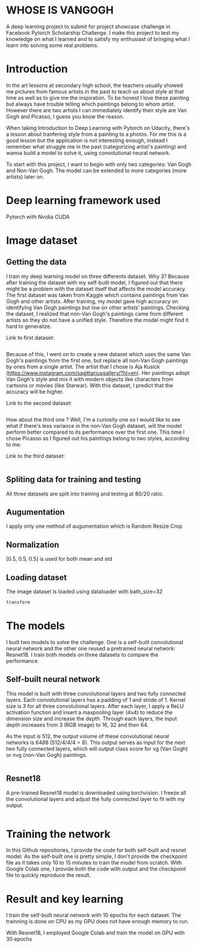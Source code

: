 # WHOSE IS VANGOGH
A deep learning project to submit for project showcase challenge in Facebook Pytorch Scholarship Challenge. I make this project to test my knowledge on what I learned and to satisfy my enthusiast of bringing what I learn into solving some real problems.

# Introduction
In the art lessons at secondary high school, the teachers usually showed me pictures from famous artists in the past to teach us about style at that time as well as to give me the inspiration. To be honest I love these painting but always have trouble telling which paintings belong to whom artist. However there are two artists I can immediately identify their style are Van Gogh and Picasso, I guess you know the reason.

When taking Introduction to Deep Learning with Pytorch on Udacity, there's a lesson about tranfering style from a painting to a photos. For me this is a good lesson but the application is not interesting enough, instead I remember what struggle me in the past (categorizing artist's painting) and wanna build a model to solve it, using convolutional neural network.

To start with this project, I want to begin with only two categories: Van Gogh and Non-Van Gogh. The model can be extended to more categories (more artists) later on.

# Deep learning framework used
Pytorch with Nvidia CUDA

# Image dataset
## Getting the data

I train my deep learning model on three differents dataset. Why 3? Because after training the dataset with my self-built model, I figured out that there might be a problem with the dataset itself that affects the model accuracy. The first dataset was taken from Kaggle which contains paintings from Van Gogh and other artists. After training, my model gave high accuracy on identifying Van Gogh paintings but low on other artists' paintings. Checking the dataset, I realized that non-Van Gogh's paintings came from different artists so they do not have a unified style. Therefore the model might find it hard to generalize.

Link to first dataset:
```sh

```

Because of this, I went on to create a new dataset which uses the same Van Gogh's paintings from the first one, but replace all non-Van Gogh paintings by ones from a single artist. The artist that I chose is Aja Kusick (https://www.instagram.com/sagittariusgallery/?hl=en). Her paintings adopt Van Gogh's style and mix it with modern objects like characters from cartoons or movies (like Starwar). With this dataset, I predict that the accuracy will be higher.

Link to the second dataset:
```sh

```

How about the third one ? Well, I'm a curiosity one so I would like to see what if there's less variance in the non-Van Gogh dataset, will the model perform better compared to its performance over the first one. This time I chose Picasso as I figured out his paintings belong to two styles, according to me. 

Link to the third dataset:
```sh

```

## Spliting data for training and testing
All three datasets are split into training and testing at 80/20 ratio.

## Augumentation
I apply only one method of augumentation which is Random Resize Crop

## Normalization
[0.5, 0.5, 0.5] is used for both mean and std

## Loading dataset
The image dataset is loaded using dataloader with bath_size=32

```python
transform
```

# The models
I built two models to solve the challenge. One is a self-built convolutional neural network and the other one reused a pretrained neural network: Resnet18. I train both models on three datasets to compare the performance.

## Self-built neural network
This model is built with three convolutional layers and two fully connected layers. Each convolutional layers has a padding of 1 and stride of 1. Kernel size is 3 for all three convolutional layers. After each layer, I apply a ReLU activation function and insert a maxpooling layer (4x4) to reduce the dimension size and increase the depth. Through each layers, the input depth increases from 3 (RGB image) to 16, 32 and then 64.

As the input is 512, the output volume of these convolutional neural networks is 64*8*8 (512/4/4/4 = 8). This output serves as input for the next two fully connected layers, which will output class score for vg (Van Gogh) or nvg (non-Van Gogh) paintings. 

```python
```

## Resnet18
A pre-trained Resnet18 model is downloaded using torchvision. I freeze all the convolutional layers and adjust the fully connected layer to fit with my output.

```python
```

# Training the network
In this Github repositories, I provide the code for both self-built and resnet model. As the self-built one is pretty simple, I don't provide the checkpoint file as it takes only 10 to 15 minutes to train the model from scratch. With Google Colab one, I provide both the code with output and the checkpoint file to quickly reproduce the result.

# Result and key learning
I train the self-built neural network with 10 epochs for each dataset. The trainning is done on CPU as my GPU does not have enough memory to run. 




With Resnet18, I employed Google Colab and train the model on GPU with 30 epochs



